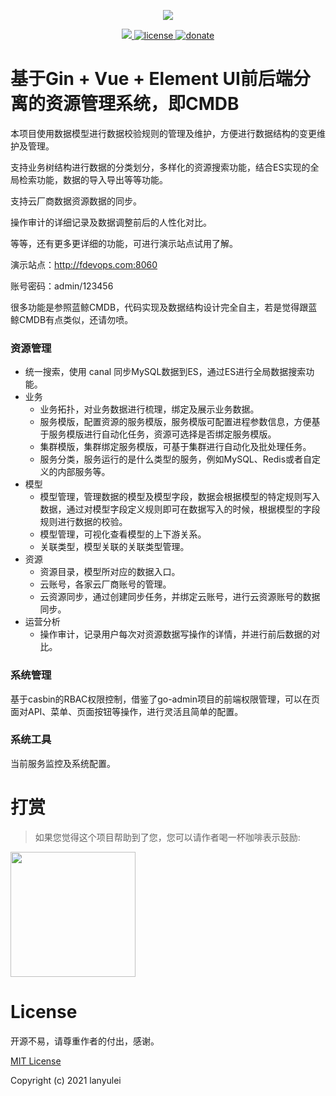 <p align="center">
  <img src="https://www.fdevops.com/wp-content/uploads/2020/09/1599039924-ferry_log.png">
</p>


<p align="center">
  <a href="https://github.com/lanyulei/ferry">
    <img src="https://www.fdevops.com/wp-content/uploads/2020/07/1595067271-badge.png">
  </a>
  <a href="https://github.com/lanyulei/ferry">
    <img src="https://www.fdevops.com/wp-content/uploads/2020/07/1595067272-apistatus.png" alt="license">
  </a>
    <a href="https://github.com/lanyulei/ferry">
    <img src="https://www.fdevops.com/wp-content/uploads/2020/07/1595067269-donate.png" alt="donate">
  </a>
</p>

# 基于Gin + Vue + Element UI前后端分离的资源管理系统，即CMDB

本项目使用数据模型进行数据校验规则的管理及维护，方便进行数据结构的变更维护及管理。

支持业务树结构进行数据的分类划分，多样化的资源搜索功能，结合ES实现的全局检索功能，数据的导入导出等等功能。

支持云厂商数据资源数据的同步。

操作审计的详细记录及数据调整前后的人性化对比。

等等，还有更多更详细的功能，可进行演示站点试用了解。

演示站点：http://fdevops.com:8060

账号密码：admin/123456

很多功能是参照蓝鲸CMDB，代码实现及数据结构设计完全自主，若是觉得跟蓝鲸CMDB有点类似，还请勿喷。

### 资源管理

* 统一搜索，使用 canal 同步MySQL数据到ES，通过ES进行全局数据搜索功能。
* 业务
    * 业务拓扑，对业务数据进行梳理，绑定及展示业务数据。
    * 服务模版，配置资源的服务模版，服务模版可配置进程参数信息，方便基于服务模版进行自动化任务，资源可选择是否绑定服务模版。
    * 集群模版，集群绑定服务模版，可基于集群进行自动化及批处理任务。
    * 服务分类，服务运行的是什么类型的服务，例如MySQL、Redis或者自定义的内部服务等。
* 模型
    * 模型管理，管理数据的模型及模型字段，数据会根据模型的特定规则写入数据，通过对模型字段定义规则即可在数据写入的时候，根据模型的字段规则进行数据的校验。
    * 模型管理，可视化查看模型的上下游关系。
    * 关联类型，模型关联的关联类型管理。
* 资源
    * 资源目录，模型所对应的数据入口。
    * 云账号，各家云厂商账号的管理。
    * 云资源同步，通过创建同步任务，并绑定云账号，进行云资源账号的数据同步。
* 运营分析
    * 操作审计，记录用户每次对资源数据写操作的详情，并进行前后数据的对比。

### 系统管理

基于casbin的RBAC权限控制，借鉴了go-admin项目的前端权限管理，可以在页面对API、菜单、页面按钮等操作，进行灵活且简单的配置。

### 系统工具

当前服务监控及系统配置。

# 打赏

> 如果您觉得这个项目帮助到了您，您可以请作者喝一杯咖啡表示鼓励:

<img class="no-margin" src="https://www.fdevops.com/wp-content/uploads/2020/07/1595075890-81595075871_.pic_hd.png"  height="200px" >

# License

开源不易，请尊重作者的付出，感谢。

[MIT License](https://github.com/lanyulei/fiy/blob/master/LICENSE)

Copyright (c) 2021 lanyulei
